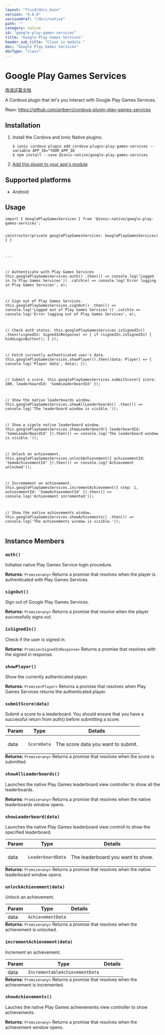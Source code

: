 ```yaml
---
layout: "fluid/docs_base"
version: "4.6.0"
versionHref: "/docs/native"
path: ""
category: native
id: "google-play-games-services"
title: "Google Play Games Services"
header_sub_title: "Class in module "
doc: "Google Play Games Services"
docType: "class"
---
```


<h1 class="api-title">Google Play Games Services</h1>

<a class="improve-v2-docs" href="http://github.com/ionic-team/ionic-native/edit/master/src/@ionic-native/plugins/google-play-games-services/index.ts#L83">
  改进这篇文档
</a>







<p>A Cordova plugin that let&#39;s you interact with Google Play Games Services.</p>


<p>Repo:
  <a href="https://github.com/artberri/cordova-plugin-play-games-services">
    https://github.com/artberri/cordova-plugin-play-games-services
  </a>
</p>


<h2><a class="anchor" name="installation" href="#installation"></a>Installation</h2>
<ol class="installation">
  <li>Install the Cordova and Ionic Native plugins:<br>
    <pre><code class="nohighlight">$ ionic cordova plugin add cordova-plugin-play-games-services --variable APP_ID="YOUR_APP_ID
$ npm install --save @ionic-native/google-play-games-services
</code></pre>
  </li>
  <li><a href="https://ionicframework.com/docs/native/#Add_Plugins_to_Your_App_Module">Add this plugin to your app's module</a></li>
</ol>



<h2><a class="anchor" name="platforms" href="#platforms"></a>Supported platforms</h2>
<ul>
  <li>Android</li>
</ul>






<h2><a class="anchor" name="usage" href="#usage"></a>Usage</h2>
<pre><code class="lang-typescript">import { GooglePlayGamesServices } from &#39;@ionic-native/google-play-games-services&#39;;


constructor(private googlePlayGamesServices: GooglePlayGamesServices) { }

...

// Authenticate with Play Games Services
this.googlePlayGamesServices.auth()
    .then(() =&gt; console.log(&#39;Logged in to Play Games Services&#39;))
    .catch(e) =&gt; console.log(&#39;Error logging in Play Games Services&#39;, e);

// Sign out of Play Games Services.
this.googlePlayGamesServices.signOut()
    .then(() =&gt; console.log(&#39;Logged out of Play Games Services&#39;))
    .catch(e =&gt; console.log(&#39;Error logging out of Play Games Services&#39;, e);

// Check auth status.
this.googlePlayGamesServices.isSignedIn()
    .then((signedIn: SignedInResponse) =&gt; {
        if (signedIn.isSignedIn) {
            hideLoginButton();
        }
    });

// Fetch currently authenticated user&#39;s data.
this.googlePlayGamesServices.showPlayer().then((data: Player) =&gt; {
   console.log(&#39;Player data&#39;, data);
});

// Submit a score.
this.googlePlayGamesServices.submitScore({
    score: 100,
    leaderboardId: &#39;SomeLeaderboardId&#39;
});

// Show the native leaderboards window.
this.googlePlayGamesServices.showAllLeaderboards()
    .then(() =&gt; console.log(&#39;The leaderboard window is visible.&#39;));

// Show a signle native leaderboard window.
this.googlePlayGamesServices.showLeaderboard({
    leaderboardId: &#39;SomeLeaderBoardId&#39;
}).then(() =&gt; console.log(&#39;The leaderboard window is visible.&#39;));

// Unlock an achievement.
this.googlePlayGamesServices.unlockAchievement({
    achievementId: &#39;SomeAchievementId&#39;
}).then(() =&gt; console.log(&#39;Achievement unlocked&#39;));

// Incremement an achievement.
this.googlePlayGamesServices.incrementAchievement({
    step: 1,
    achievementId: &#39;SomeAchievementId&#39;
}).then(() =&gt; console.log(&#39;Achievement incremented&#39;));

// Show the native achievements window.
this.googlePlayGamesServices.showAchivements()
   .then(() =&gt; console.log(&#39;The achievements window is visible.&#39;));
</code></pre>








<h2><a class="anchor" name="instance-members" href="#instance-members"></a>Instance Members</h2>
<h3><a class="anchor" name="auth" href="#auth"></a><code>auth()</code></h3>


Initialise native Play Games Service login procedure.



<div class="return-value" markdown="1">
  <i class="icon ion-arrow-return-left"></i>
  <b>Returns:</b> <code>Promise&lt;any&gt;</code> Returns a promise that resolves when the player
is authenticated with Play Games Services.
</div><h3><a class="anchor" name="signOut" href="#signOut"></a><code>signOut()</code></h3>


Sign out of Google Play Games Services.



<div class="return-value" markdown="1">
  <i class="icon ion-arrow-return-left"></i>
  <b>Returns:</b> <code>Promise&lt;any&gt;</code> Returns a promise that resolve when the player
successfully signs out.
</div><h3><a class="anchor" name="isSignedIn" href="#isSignedIn"></a><code>isSignedIn()</code></h3>


Check if the user is signed in.



<div class="return-value" markdown="1">
  <i class="icon ion-arrow-return-left"></i>
  <b>Returns:</b> <code>Promise&lt;SignedInResponse&gt;</code> Returns a promise that resolves with
the signed in response.
</div><h3><a class="anchor" name="showPlayer" href="#showPlayer"></a><code>showPlayer()</code></h3>


Show the currently authenticated player.



<div class="return-value" markdown="1">
  <i class="icon ion-arrow-return-left"></i>
  <b>Returns:</b> <code>Promise&lt;Player&gt;</code> Returns a promise that resolves when Play
Games Services returns the authenticated player.
</div><h3><a class="anchor" name="submitScore" href="#submitScore"></a><code>submitScore(data)</code></h3>


Submit a score to a leaderboard. You should ensure that you have a
successful return from auth() before submitting a score.

<table class="table param-table" style="margin:0;">
  <thead>
  <tr>
    <th>Param</th>
    <th>Type</th>
    <th>Details</th>
  </tr>
  </thead>
  <tbody>
  <tr>
    <td>
      data</td>
    <td>
      <code>ScoreData</code>
    </td>
    <td>
      <p>The score data you want to submit.</p>
</td>
  </tr>
  </tbody>
</table>

<div class="return-value" markdown="1">
  <i class="icon ion-arrow-return-left"></i>
  <b>Returns:</b> <code>Promise&lt;any&gt;</code> Returns a promise that resolves when the
score is submitted.
</div><h3><a class="anchor" name="showAllLeaderboards" href="#showAllLeaderboards"></a><code>showAllLeaderboards()</code></h3>


Launches the native Play Games leaderboard view controller to show all the
leaderboards.



<div class="return-value" markdown="1">
  <i class="icon ion-arrow-return-left"></i>
  <b>Returns:</b> <code>Promise&lt;any&gt;</code> Returns a promise that resolves when the native
leaderboards window opens.
</div><h3><a class="anchor" name="showLeaderboard" href="#showLeaderboard"></a><code>showLeaderboard(data)</code></h3>


Launches the native Play Games leaderboard view controll to show the
specified leaderboard.

<table class="table param-table" style="margin:0;">
  <thead>
  <tr>
    <th>Param</th>
    <th>Type</th>
    <th>Details</th>
  </tr>
  </thead>
  <tbody>
  <tr>
    <td>
      data</td>
    <td>
      <code>LeaderboardData</code>
    </td>
    <td>
      <p>The leaderboard you want to show.</p>
</td>
  </tr>
  </tbody>
</table>

<div class="return-value" markdown="1">
  <i class="icon ion-arrow-return-left"></i>
  <b>Returns:</b> <code>Promise&lt;any&gt;</code> Returns a promise that resolves when the native
leaderboard window opens.
</div><h3><a class="anchor" name="unlockAchievement" href="#unlockAchievement"></a><code>unlockAchievement(data)</code></h3>


Unlock an achievement.

<table class="table param-table" style="margin:0;">
  <thead>
  <tr>
    <th>Param</th>
    <th>Type</th>
    <th>Details</th>
  </tr>
  </thead>
  <tbody>
  <tr>
    <td>
      data</td>
    <td>
      <code>AchievementData</code>
    </td>
    <td>
      </td>
  </tr>
  </tbody>
</table>

<div class="return-value" markdown="1">
  <i class="icon ion-arrow-return-left"></i>
  <b>Returns:</b> <code>Promise&lt;any&gt;</code> Returns a promise that resolves when the
achievement is unlocked.
</div><h3><a class="anchor" name="incrementAchievement" href="#incrementAchievement"></a><code>incrementAchievement(data)</code></h3>


Increment an achievement.

<table class="table param-table" style="margin:0;">
  <thead>
  <tr>
    <th>Param</th>
    <th>Type</th>
    <th>Details</th>
  </tr>
  </thead>
  <tbody>
  <tr>
    <td>
      data</td>
    <td>
      <code>IncrementableAchievementData</code>
    </td>
    <td>
      </td>
  </tr>
  </tbody>
</table>

<div class="return-value" markdown="1">
  <i class="icon ion-arrow-return-left"></i>
  <b>Returns:</b> <code>Promise&lt;any&gt;</code> Returns a promise that resolves when the
achievement is incremented.
</div><h3><a class="anchor" name="showAchievements" href="#showAchievements"></a><code>showAchievements()</code></h3>


Lauches the native Play Games achievements view controller to show
achievements.



<div class="return-value" markdown="1">
  <i class="icon ion-arrow-return-left"></i>
  <b>Returns:</b> <code>Promise&lt;any&gt;</code> Returns a promise that resolves when the
achievement window opens.
</div>





